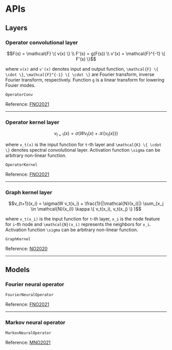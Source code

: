 # APIs

## Layers

### Operator convolutional layer

```math
F(s) = \mathcal{F} \{ v(x) \} \\
F'(s) = g(F(s)) \\
v'(x) = \mathcal{F}^{-1} \{ F'(s) \}
```

where ``v(x)`` and ``v'(x)`` denotes input and output function,
``\mathcal{F} \{ \cdot \}``, ``\mathcal{F}^{-1} \{ \cdot \}`` are Fourier transform, inverse Fourier transform, respectively.
Function ``g`` is a linear transform for lowering Fouier modes.

```@docs
OperatorConv
```

Reference: [FNO2021](@cite)

---

### Operator kernel layer

```math
v_{t+1}(x) = \sigma(W v_t(x) + \mathcal{K} \{ v_t(x) \} )
```

where ``v_t(x)`` is the input function for ``t``-th layer and ``\mathcal{K} \{ \cdot \}`` denotes spectral convolutional layer.
Activation function ``\sigma`` can be arbitrary non-linear function.

```@docs
OperatorKernel
```

Reference: [FNO2021](@cite)

---

### Graph kernel layer

```math
v_{t+1}(x_i) = \sigma(W v_t(x_i) + \frac{1}{|\mathcal{N}(x_i)|} \sum_{x_j \in \mathcal{N}(x_i)} \kappa \{ v_t(x_i), v_t(x_j) \} )
```

where ``v_t(x_i)`` is the input function for ``t``-th layer, ``x_i`` is the node feature for ``i``-th node and ``\mathcal{N}(x_i)`` represents the neighbors for ``x_i``.
Activation function ``\sigma`` can be arbitrary non-linear function.

```@docs
GraphKernel
```

Reference: [NO2020](@cite)

---

## Models

### Fourier neural operator

```@docs
FourierNeuralOperator
```

Reference: [FNO2021](@cite)

---

### Markov neural operator

```@docs
MarkovNeuralOperator
```

Reference: [MNO2021](@cite)
